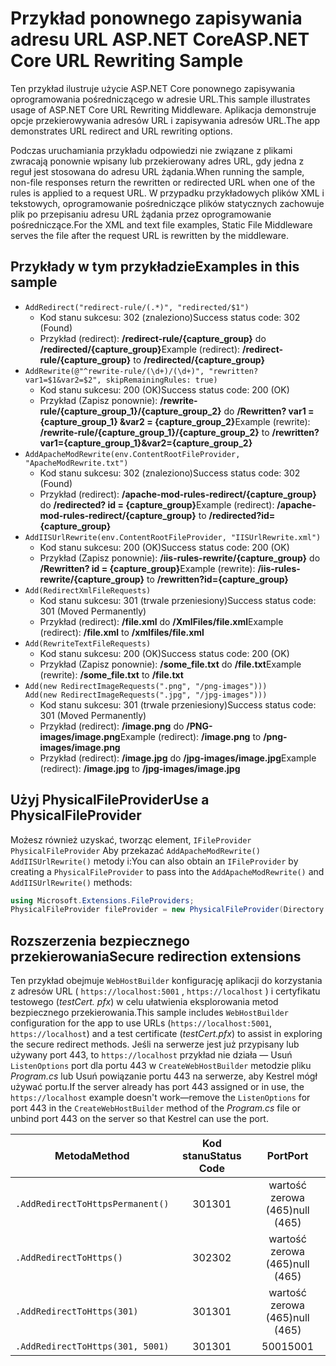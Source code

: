 # <a name="aspnet-core-url-rewriting-sample"></a><span data-ttu-id="c78a0-101">Przykład ponownego zapisywania adresu URL ASP.NET Core</span><span class="sxs-lookup"><span data-stu-id="c78a0-101">ASP.NET Core URL Rewriting Sample</span></span>

<span data-ttu-id="c78a0-102">Ten przykład ilustruje użycie ASP.NET Core ponownego zapisywania oprogramowania pośredniczącego w adresie URL.</span><span class="sxs-lookup"><span data-stu-id="c78a0-102">This sample illustrates usage of ASP.NET Core URL Rewriting Middleware.</span></span> <span data-ttu-id="c78a0-103">Aplikacja demonstruje opcje przekierowywania adresów URL i zapisywania adresów URL.</span><span class="sxs-lookup"><span data-stu-id="c78a0-103">The app demonstrates URL redirect and URL rewriting options.</span></span>

<span data-ttu-id="c78a0-104">Podczas uruchamiania przykładu odpowiedzi nie związane z plikami zwracają ponownie wpisany lub przekierowany adres URL, gdy jedna z reguł jest stosowana do adresu URL żądania.</span><span class="sxs-lookup"><span data-stu-id="c78a0-104">When running the sample, non-file responses return the rewritten or redirected URL when one of the rules is applied to a request URL.</span></span> <span data-ttu-id="c78a0-105">W przypadku przykładowych plików XML i tekstowych, oprogramowanie pośredniczące plików statycznych zachowuje plik po przepisaniu adresu URL żądania przez oprogramowanie pośredniczące.</span><span class="sxs-lookup"><span data-stu-id="c78a0-105">For the XML and text file examples, Static File Middleware serves the file after the request URL is rewritten by the middleware.</span></span>

## <a name="examples-in-this-sample"></a><span data-ttu-id="c78a0-106">Przykłady w tym przykładzie</span><span class="sxs-lookup"><span data-stu-id="c78a0-106">Examples in this sample</span></span>

* `AddRedirect("redirect-rule/(.*)", "redirected/$1")`
  - <span data-ttu-id="c78a0-107">Kod stanu sukcesu: 302 (znaleziono)</span><span class="sxs-lookup"><span data-stu-id="c78a0-107">Success status code: 302 (Found)</span></span>
  - <span data-ttu-id="c78a0-108">Przykład (redirect): **/redirect-rule/{capture_group}** do **/redirected/{capture_group}**</span><span class="sxs-lookup"><span data-stu-id="c78a0-108">Example (redirect): **/redirect-rule/{capture_group}** to **/redirected/{capture_group}**</span></span>
* `AddRewrite(@"^rewrite-rule/(\d+)/(\d+)", "rewritten?var1=$1&var2=$2", skipRemainingRules: true)`
  - <span data-ttu-id="c78a0-109">Kod stanu sukcesu: 200 (OK)</span><span class="sxs-lookup"><span data-stu-id="c78a0-109">Success status code: 200 (OK)</span></span>
  - <span data-ttu-id="c78a0-110">Przykład (Zapisz ponownie): **/rewrite-rule/{capture_group_1}/{capture_group_2}** do **/Rewritten? var1 = {capture_group_1} &var2 = {capture_group_2}**</span><span class="sxs-lookup"><span data-stu-id="c78a0-110">Example (rewrite): **/rewrite-rule/{capture_group_1}/{capture_group_2}** to **/rewritten?var1={capture_group_1}&var2={capture_group_2}**</span></span>
* `AddApacheModRewrite(env.ContentRootFileProvider, "ApacheModRewrite.txt")`
  - <span data-ttu-id="c78a0-111">Kod stanu sukcesu: 302 (znaleziono)</span><span class="sxs-lookup"><span data-stu-id="c78a0-111">Success status code: 302 (Found)</span></span>
  - <span data-ttu-id="c78a0-112">Przykład (redirect): **/apache-mod-rules-redirect/{capture_group}** do **/redirected? id = {capture_group}**</span><span class="sxs-lookup"><span data-stu-id="c78a0-112">Example (redirect): **/apache-mod-rules-redirect/{capture_group}** to **/redirected?id={capture_group}**</span></span>
* `AddIISUrlRewrite(env.ContentRootFileProvider, "IISUrlRewrite.xml")`
  - <span data-ttu-id="c78a0-113">Kod stanu sukcesu: 200 (OK)</span><span class="sxs-lookup"><span data-stu-id="c78a0-113">Success status code: 200 (OK)</span></span>
  - <span data-ttu-id="c78a0-114">Przykład (Zapisz ponownie): **/iis-rules-rewrite/{capture_group}** do **/Rewritten? id = {capture_group}**</span><span class="sxs-lookup"><span data-stu-id="c78a0-114">Example (rewrite): **/iis-rules-rewrite/{capture_group}** to **/rewritten?id={capture_group}**</span></span>
* `Add(RedirectXmlFileRequests)`
  - <span data-ttu-id="c78a0-115">Kod stanu sukcesu: 301 (trwale przeniesiony)</span><span class="sxs-lookup"><span data-stu-id="c78a0-115">Success status code: 301 (Moved Permanently)</span></span>
  - <span data-ttu-id="c78a0-116">Przykład (redirect): **/file.xml** do **/XmlFiles/file.xml**</span><span class="sxs-lookup"><span data-stu-id="c78a0-116">Example (redirect): **/file.xml** to **/xmlfiles/file.xml**</span></span>
* `Add(RewriteTextFileRequests)`
  - <span data-ttu-id="c78a0-117">Kod stanu sukcesu: 200 (OK)</span><span class="sxs-lookup"><span data-stu-id="c78a0-117">Success status code: 200 (OK)</span></span>
  - <span data-ttu-id="c78a0-118">Przykład (Zapisz ponownie): **/some_file.txt** do **/file.txt**</span><span class="sxs-lookup"><span data-stu-id="c78a0-118">Example (rewrite): **/some_file.txt** to **/file.txt**</span></span>
* `Add(new RedirectImageRequests(".png", "/png-images")))`<br>`Add(new RedirectImageRequests(".jpg", "/jpg-images")))`
  - <span data-ttu-id="c78a0-119">Kod stanu sukcesu: 301 (trwale przeniesiony)</span><span class="sxs-lookup"><span data-stu-id="c78a0-119">Success status code: 301 (Moved Permanently)</span></span>
  - <span data-ttu-id="c78a0-120">Przykład (redirect): **/image.png** do **/PNG-images/image.png**</span><span class="sxs-lookup"><span data-stu-id="c78a0-120">Example (redirect): **/image.png** to **/png-images/image.png**</span></span>
  - <span data-ttu-id="c78a0-121">Przykład (redirect): **/image.jpg** do **/jpg-images/image.jpg**</span><span class="sxs-lookup"><span data-stu-id="c78a0-121">Example (redirect): **/image.jpg** to **/jpg-images/image.jpg**</span></span>

## <a name="use-a-physicalfileprovider"></a><span data-ttu-id="c78a0-122">Użyj PhysicalFileProvider</span><span class="sxs-lookup"><span data-stu-id="c78a0-122">Use a PhysicalFileProvider</span></span>

<span data-ttu-id="c78a0-123">Możesz również uzyskać, tworząc element, `IFileProvider` `PhysicalFileProvider` Aby przekazać `AddApacheModRewrite()` `AddIISUrlRewrite()` metody i:</span><span class="sxs-lookup"><span data-stu-id="c78a0-123">You can also obtain an `IFileProvider` by creating a `PhysicalFileProvider` to pass into the `AddApacheModRewrite()` and `AddIISUrlRewrite()` methods:</span></span>

```csharp
using Microsoft.Extensions.FileProviders;
PhysicalFileProvider fileProvider = new PhysicalFileProvider(Directory.GetCurrentDirectory());
```

## <a name="secure-redirection-extensions"></a><span data-ttu-id="c78a0-124">Rozszerzenia bezpiecznego przekierowania</span><span class="sxs-lookup"><span data-stu-id="c78a0-124">Secure redirection extensions</span></span>

<span data-ttu-id="c78a0-125">Ten przykład obejmuje `WebHostBuilder` konfigurację aplikacji do korzystania z adresów URL ( `https://localhost:5001` , `https://localhost` ) i certyfikatu testowego (*testCert. pfx*) w celu ułatwienia eksplorowania metod bezpiecznego przekierowania.</span><span class="sxs-lookup"><span data-stu-id="c78a0-125">This sample includes `WebHostBuilder` configuration for the app to use URLs (`https://localhost:5001`, `https://localhost`) and a test certificate (*testCert.pfx*) to assist in exploring the secure redirect methods.</span></span> <span data-ttu-id="c78a0-126">Jeśli na serwerze jest już przypisany lub używany port 443, to `https://localhost` przykład nie działa &mdash; Usuń `ListenOptions` port dla portu 443 w `CreateWebHostBuilder` metodzie pliku *Program.cs* lub Usuń powiązanie portu 443 na serwerze, aby Kestrel mógł używać portu.</span><span class="sxs-lookup"><span data-stu-id="c78a0-126">If the server already has port 443 assigned or in use, the `https://localhost` example doesn't work&mdash;remove the `ListenOptions` for port 443 in the `CreateWebHostBuilder` method of the *Program.cs* file or unbind port 443 on the server so that Kestrel can use the port.</span></span>

| <span data-ttu-id="c78a0-127">Metoda</span><span class="sxs-lookup"><span data-stu-id="c78a0-127">Method</span></span>                           | <span data-ttu-id="c78a0-128">Kod stanu</span><span class="sxs-lookup"><span data-stu-id="c78a0-128">Status Code</span></span> |    <span data-ttu-id="c78a0-129">Port</span><span class="sxs-lookup"><span data-stu-id="c78a0-129">Port</span></span>    |
| -------------------------------- | :---------: | :--------: |
| `.AddRedirectToHttpsPermanent()` |     <span data-ttu-id="c78a0-130">301</span><span class="sxs-lookup"><span data-stu-id="c78a0-130">301</span></span>     | <span data-ttu-id="c78a0-131">wartość zerowa (465)</span><span class="sxs-lookup"><span data-stu-id="c78a0-131">null (465)</span></span> |
| `.AddRedirectToHttps()`          |     <span data-ttu-id="c78a0-132">302</span><span class="sxs-lookup"><span data-stu-id="c78a0-132">302</span></span>     | <span data-ttu-id="c78a0-133">wartość zerowa (465)</span><span class="sxs-lookup"><span data-stu-id="c78a0-133">null (465)</span></span> |
| `.AddRedirectToHttps(301)`       |     <span data-ttu-id="c78a0-134">301</span><span class="sxs-lookup"><span data-stu-id="c78a0-134">301</span></span>     | <span data-ttu-id="c78a0-135">wartość zerowa (465)</span><span class="sxs-lookup"><span data-stu-id="c78a0-135">null (465)</span></span> |
| `.AddRedirectToHttps(301, 5001)` |     <span data-ttu-id="c78a0-136">301</span><span class="sxs-lookup"><span data-stu-id="c78a0-136">301</span></span>     |    <span data-ttu-id="c78a0-137">5001</span><span class="sxs-lookup"><span data-stu-id="c78a0-137">5001</span></span>    |
